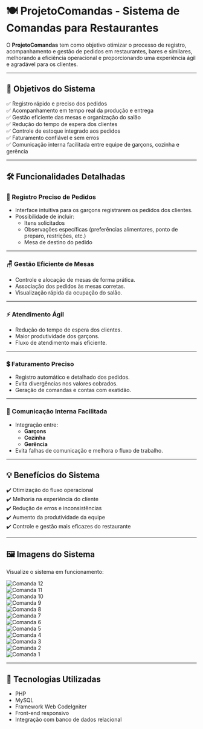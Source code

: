 # 🍽️ ProjetoComandas - Sistema de Comandas para Restaurantes

O **ProjetoComandas** tem como objetivo otimizar o processo de registro, acompanhamento e gestão de pedidos em restaurantes, bares e similares, melhorando a eficiência operacional e proporcionando uma experiência ágil e agradável para os clientes.

---

## 🎯 Objetivos do Sistema

✅ Registro rápido e preciso dos pedidos  
✅ Acompanhamento em tempo real da produção e entrega  
✅ Gestão eficiente das mesas e organização do salão  
✅ Redução do tempo de espera dos clientes  
✅ Controle de estoque integrado aos pedidos  
✅ Faturamento confiável e sem erros  
✅ Comunicação interna facilitada entre equipe de garçons, cozinha e gerência  

---

## 🛠️ Funcionalidades Detalhadas

### 📝 Registro Preciso de Pedidos
- Interface intuitiva para os garçons registrarem os pedidos dos clientes.
- Possibilidade de incluir:
  - Itens solicitados
  - Observações específicas (preferências alimentares, ponto de preparo, restrições, etc.)
  - Mesa de destino do pedido

---

### 🪑 Gestão Eficiente de Mesas
- Controle e alocação de mesas de forma prática.
- Associação dos pedidos às mesas corretas.
- Visualização rápida da ocupação do salão.

---

### ⚡ Atendimento Ágil
- Redução do tempo de espera dos clientes.
- Maior produtividade dos garçons.
- Fluxo de atendimento mais eficiente.

---

### 💲 Faturamento Preciso
- Registro automático e detalhado dos pedidos.
- Evita divergências nos valores cobrados.
- Geração de comandas e contas com exatidão.

---

### 📢 Comunicação Interna Facilitada
- Integração entre:
  - **Garçons**
  - **Cozinha**
  - **Gerência**
- Evita falhas de comunicação e melhora o fluxo de trabalho.

---

## 💡 Benefícios do Sistema

✔️ Otimização do fluxo operacional  
✔️ Melhoria na experiência do cliente  
✔️ Redução de erros e inconsistências  
✔️ Aumento da produtividade da equipe  
✔️ Controle e gestão mais eficazes do restaurante  

---

## 🖼️ Imagens do Sistema

Visualize o sistema em funcionamento:

![Comanda 12](https://github.com/user-attachments/assets/5a8248d8-8d2a-4cd5-bc32-5008e008aeeb)  
![Comanda 11](https://github.com/user-attachments/assets/23410db3-c54f-4b7c-aedc-933534e3753a)  
![Comanda 10](https://github.com/user-attachments/assets/cd2b2d2d-a218-405e-9c36-56c37523ec40)  
![Comanda 9](https://github.com/user-attachments/assets/86b39b96-c25c-4e27-9865-44c7b964ca4d)  
![Comanda 8](https://github.com/user-attachments/assets/c2f57fb9-7225-4359-b62c-e8fe5649568e)  
![Comanda 7](https://github.com/user-attachments/assets/d6b79dd4-ce12-4765-bb50-5a96bd8d697b)  
![Comanda 6](https://github.com/user-attachments/assets/cf9c6f01-6595-4b1e-b202-0e6e65027726)  
![Comanda 5](https://github.com/user-attachments/assets/d7422da4-6593-4cf2-b105-0c9d6a41be22)  
![Comanda 4](https://github.com/user-attachments/assets/2cf21788-08bf-4586-874a-664f7031f7e4)  
![Comanda 3](https://github.com/user-attachments/assets/3789d02c-2721-4108-9749-86a37868909b)  
![Comanda 2](https://github.com/user-attachments/assets/6873f8b5-361d-49e3-b513-15a9a1b51a53)  
![Comanda 1](https://github.com/user-attachments/assets/5376e2ef-6efa-4cbd-b660-c39fa4ee790b)  

---

## 🚀 Tecnologias Utilizadas

- PHP  
- MySQL  
- Framework Web CodeIgniter
- Front-end responsivo  
- Integração com banco de dados relacional  


